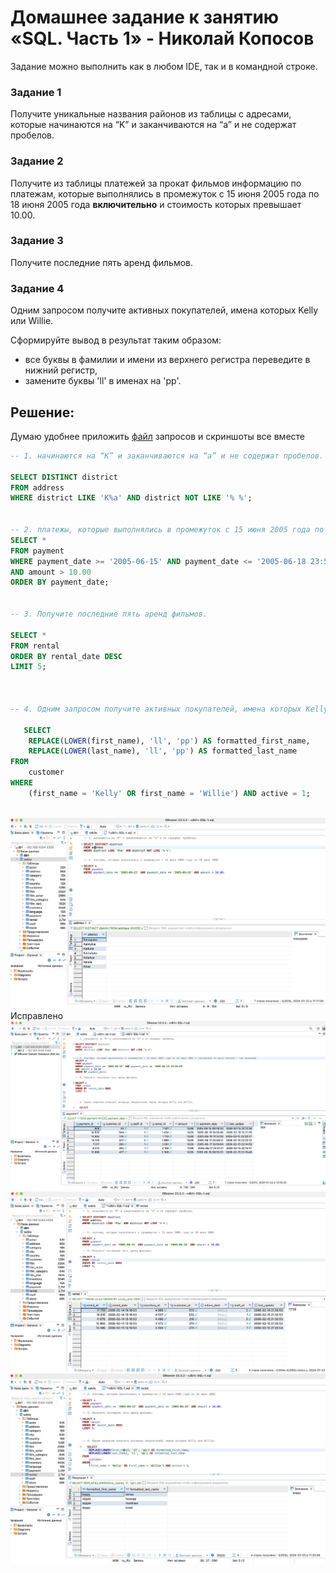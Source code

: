 # Домашнее задание к занятию «SQL. Часть 1» - Николай Копосов


Задание можно выполнить как в любом IDE, так и в командной строке.

### Задание 1

Получите уникальные названия районов из таблицы с адресами, которые начинаются на “K” и заканчиваются на “a” и не содержат пробелов.

### Задание 2

Получите из таблицы платежей за прокат фильмов информацию по платежам, которые выполнялись в промежуток с 15 июня 2005 года по 18 июня 2005 года **включительно** и стоимость которых превышает 10.00.

### Задание 3

Получите последние пять аренд фильмов.

### Задание 4

Одним запросом получите активных покупателей, имена которых Kelly или Willie. 

Сформируйте вывод в результат таким образом:
- все буквы в фамилии и имени из верхнего регистра переведите в нижний регистр,
- замените буквы 'll' в именах на 'pp'.


## Решение:

Думаю удобнее приложить [файл](/files/SQL-1.sql) запросов и скриншоты все вместе

```sql
-- 1. начинаются на “K” и заканчиваются на “a” и не содержат пробелов.

SELECT DISTINCT district
FROM address
WHERE district LIKE 'K%a' AND district NOT LIKE '% %';


-- 2. платежы, которые выполнялись в промежуток с 15 июня 2005 года по 18 июня 2005 и сортировка по дате платеха - так красивее
SELECT *
FROM payment
WHERE payment_date >= '2005-06-15' AND payment_date <= '2005-06-18 23:59:59'
AND amount > 10.00
ORDER BY payment_date; 
 

-- 3. Получите последние пять аренд фильмов.

SELECT *
FROM rental
ORDER BY rental_date DESC
LIMIT 5;



-- 4. Одним запросом получите активных покупателей, имена которых Kelly или Willie. 
 
   SELECT 
 	REPLACE(LOWER(first_name), 'll', 'pp') AS formatted_first_name,
    REPLACE(LOWER(last_name), 'll', 'pp') AS formatted_last_name
FROM
    customer
WHERE
    (first_name = 'Kelly' OR first_name = 'Willie') AND active = 1;
    
```
![решение 1](/files/1.png)
Исправлено
![решение 2](/files/2.png)
![решение 3](/files/3.png)
![решение 4](/files/4.png)